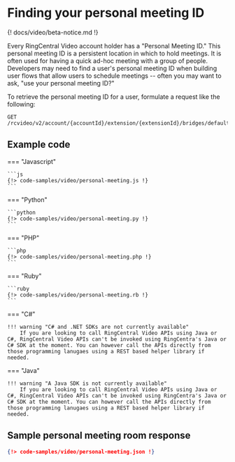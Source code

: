 # Finding your personal meeting ID

{! docs/video/beta-notice.md !}

Every RingCentral Video account holder has a "Personal Meeting ID." This personal meeting ID is a persistent location in which to hold meetings. It is often used for having a quick ad-hoc meeting with a group of people. Developers may need to find a user's personal meeting ID when building user flows that allow users to schedule meetings -- often you may want to ask, "use your personal meeting ID?"

To retrieve the personal meeting ID for a user, formulate a request like the following:

    GET /rcvideo/v2/account/{accountId}/extension/{extensionId}/bridges/default

## Example code

=== "Javascript"

    ```js
    {!> code-samples/video/personal-meeting.js !}
    ```

=== "Python"

    ```python
    {!> code-samples/video/personal-meeting.py !}
    ```

=== "PHP"

    ```php
    {!> code-samples/video/personal-meeting.php !}
    ```

=== "Ruby"

    ```ruby
    {!> code-samples/video/personal-meeting.rb !}
    ```

=== "C#"

    !!! warning "C# and .NET SDKs are not currently available"
	    If you are looking to call RingCentral Video APIs using Java or C#, RingCentral Video APIs can't be invoked using RingCentra's Java or C# SDK at the moment. You can however call the APIs directly from those programming lanugaes using a REST based helper library if needed.

=== "Java" 

    !!! warning "A Java SDK is not currently available"
        If you are looking to call RingCentral Video APIs using Java or C#, RingCentral Video APIs can't be invoked using RingCentra's Java or C# SDK at the moment. You can however call the APIs directly from those programming lanugaes using a REST based helper library if needed.

## Sample personal meeting room response

```json
{!> code-samples/video/personal-meeting.json !}
```
